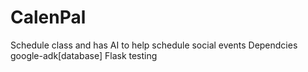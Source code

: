 # CalenPal
Schedule class and has AI to help schedule social events
Dependcies
google-adk[database]
Flask
testing